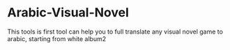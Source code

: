 # Arabic-Visual-Novel
This tools is first tool can help you to full translate any visual novel game to arabic, starting from white album2
